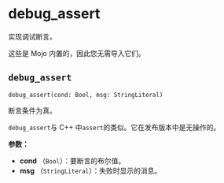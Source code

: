 # debug\_assert

实现调试断言。

这些是 Mojo 内置的，因此您无需导入它们。

## `debug_assert`[](#debug_assert)

`debug_assert(cond: Bool, msg: StringLiteral)`

断言条件为真。

`debug_assert`与 C++ 中`assert`的类似。它在发布版本中是无操作的。

**参数：**

* **cond** （`Bool`）：要断言的布尔值。
* **msg** （`StringLiteral`）：失败时显示的消息。
